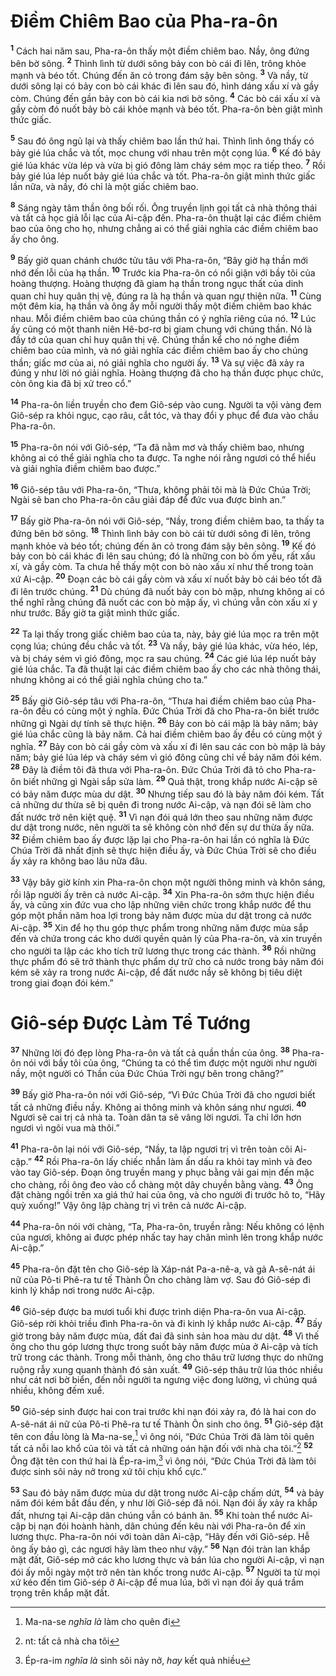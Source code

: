 # Ðiềm Chiêm Bao của Pha-ra-ôn
<sup><b>1</b></sup> Cách hai năm sau, Pha-ra-ôn thấy một điềm chiêm bao. Nầy, ông đứng bên bờ sông. <sup><b>2</b></sup> Thình lình từ dưới sông bảy con bò cái đi lên, trông khỏe mạnh và béo tốt. Chúng đến ăn cỏ trong đám sậy bên sông. <sup><b>3</b></sup> Và nầy, từ dưới sông lại có bảy con bò cái khác đi lên sau đó, hình dáng xấu xí và gầy còm. Chúng đến gần bảy con bò cái kia nơi bờ sông. <sup><b>4</b></sup> Các bò cái xấu xí và gầy còm đó nuốt bảy bò cái khỏe mạnh và béo tốt. Pha-ra-ôn bèn giật mình thức giấc.

<sup><b>5</b></sup> Sau đó ông ngủ lại và thấy chiêm bao lần thứ hai. Thình lình ông thấy có bảy gié lúa chắc và tốt, mọc chung với nhau trên một cọng lúa. <sup><b>6</b></sup> Kế đó bảy gié lúa khác vừa lép và vừa bị gió đông làm cháy sém mọc ra tiếp theo. <sup><b>7</b></sup> Rồi bảy gié lúa lép nuốt bảy gié lúa chắc và tốt. Pha-ra-ôn giật mình thức giấc lần nữa, và nầy, đó chỉ là một giấc chiêm bao.

<sup><b>8</b></sup> Sáng ngày tâm thần ông bối rối. Ông truyền lịnh gọi tất cả nhà thông thái và tất cả học giả lỗi lạc của Ai-cập đến. Pha-ra-ôn thuật lại các điềm chiêm bao của ông cho họ, nhưng chẳng ai có thể giải nghĩa các điềm chiêm bao ấy cho ông.

<sup><b>9</b></sup> Bấy giờ quan chánh chước tửu tâu với Pha-ra-ôn, “Bây giờ hạ thần mới nhớ đến lỗi của hạ thần. <sup><b>10</b></sup> Trước kia Pha-ra-ôn có nổi giận với bầy tôi của hoàng thượng. Hoàng thượng đã giam hạ thần trong ngục thất của dinh quan chỉ huy quân thị vệ, đúng ra là hạ thần và quan ngự thiện nữa. <sup><b>11</b></sup> Cùng một đêm kia, hạ thần và ông ấy mỗi người thấy một điềm chiêm bao khác nhau. Mỗi điềm chiêm bao của chúng thần có ý nghĩa riêng của nó. <sup><b>12</b></sup> Lúc ấy cũng có một thanh niên Hê-bơ-rơ bị giam chung với chúng thần. Nó là đầy tớ của quan chỉ huy quân thị vệ. Chúng thần kể cho nó nghe điềm chiêm bao của mình, và nó giải nghĩa các điềm chiêm bao ấy cho chúng thần; giấc mơ của ai, nó giải nghĩa cho người ấy. <sup><b>13</b></sup> Và sự việc đã xảy ra đúng y như lời nó giải nghĩa. Hoàng thượng đã cho hạ thần được phục chức, còn ông kia đã bị xử treo cổ.”

<sup><b>14</b></sup> Pha-ra-ôn liền truyền cho đem Giô-sép vào cung. Người ta vội vàng đem Giô-sép ra khỏi ngục, cạo râu, cắt tóc, và thay đổi y phục để đưa vào chầu Pha-ra-ôn.

<sup><b>15</b></sup> Pha-ra-ôn nói với Giô-sép, “Ta đã nằm mơ và thấy chiêm bao, nhưng không ai có thể giải nghĩa cho ta được. Ta nghe nói rằng ngươi có thể hiểu và giải nghĩa điềm chiêm bao được.”

<sup><b>16</b></sup> Giô-sép tâu với Pha-ra-ôn, “Thưa, không phải tôi mà là Ðức Chúa Trời; Ngài sẽ ban cho Pha-ra-ôn câu giải đáp để đức vua được bình an.”

<sup><b>17</b></sup> Bấy giờ Pha-ra-ôn nói với Giô-sép, “Nầy, trong điềm chiêm bao, ta thấy ta đứng bên bờ sông. <sup><b>18</b></sup> Thình lình bảy con bò cái từ dưới sông đi lên, trông mạnh khỏe và béo tốt; chúng đến ăn cỏ trong đám sậy bên sông. <sup><b>19</b></sup> Kế đó bảy con bò cái khác đi lên sau chúng; đó là những con bò ốm yếu, rất xấu xí, và gầy còm. Ta chưa hề thấy một con bò nào xấu xí như thế trong toàn xứ Ai-cập. <sup><b>20</b></sup> Ðoạn các bò cái gầy còm và xấu xí nuốt bảy bò cái béo tốt đã đi lên trước chúng. <sup><b>21</b></sup> Dù chúng đã nuốt bảy con bò mập, nhưng không ai có thể nghĩ rằng chúng đã nuốt các con bò mập ấy, vì chúng vẫn còn xấu xí y như trước. Bấy giờ ta giật mình thức giấc.

<sup><b>22</b></sup> Ta lại thấy trong giấc chiêm bao của ta, này, bảy gié lúa mọc ra trên một cọng lúa; chúng đều chắc và tốt. <sup><b>23</b></sup> Và nầy, bảy gié lúa khác, vừa héo, lép, và bị cháy sém vì gió đông, mọc ra sau chúng. <sup><b>24</b></sup> Các gié lúa lép nuốt bảy gié lúa chắc. Ta đã thuật lại các điềm chiêm bao ấy cho các nhà thông thái, nhưng không ai có thể giải nghĩa chúng cho ta.”

<sup><b>25</b></sup> Bấy giờ Giô-sép tâu với Pha-ra-ôn, “Thưa hai điềm chiêm bao của Pha-ra-ôn đều có cùng một ý nghĩa. Ðức Chúa Trời đã cho Pha-ra-ôn biết trước những gì Ngài dự tính sẽ thực hiện. <sup><b>26</b></sup> Bảy con bò cái mập là bảy năm; bảy gié lúa chắc cũng là bảy năm. Cả hai điềm chiêm bao ấy đều có cùng một ý nghĩa. <sup><b>27</b></sup> Bảy con bò cái gầy còm và xấu xí đi lên sau các con bò mập là bảy năm; bảy gié lúa lép và cháy sém vì gió đông cũng chỉ về bảy năm đói kém. <sup><b>28</b></sup> Ðây là điềm tôi đã thưa với Pha-ra-ôn. Ðức Chúa Trời đã tỏ cho Pha-ra-ôn biết những gì Ngài sắp sửa làm. <sup><b>29</b></sup> Quả thật, trong khắp nước Ai-cập sẽ có bảy năm được mùa dư dật. <sup><b>30</b></sup> Nhưng tiếp sau đó là bảy năm đói kém. Tất cả những dư thừa sẽ bị quên đi trong nước Ai-cập, và nạn đói sẽ làm cho đất nước trở nên kiệt quệ. <sup><b>31</b></sup> Vì nạn đói quá lớn theo sau những năm được dư dật trong nước, nên người ta sẽ không còn nhớ đến sự dư thừa ấy nữa. <sup><b>32</b></sup> Ðiềm chiêm bao ấy được lặp lại cho Pha-ra-ôn hai lần có nghĩa là Ðức Chúa Trời đã nhất định sẽ thực hiện điều ấy, và Ðức Chúa Trời sẽ cho điều ấy xảy ra không bao lâu nữa đâu.

<sup><b>33</b></sup> Vậy bây giờ kính xin Pha-ra-ôn chọn một người thông minh và khôn sáng, rồi lập người ấy trên cả nước Ai-cập. <sup><b>34</b></sup> Xin Pha-ra-ôn sớm thực hiện điều ấy, và cũng xin đức vua cho lập những viên chức trong khắp nước để thu góp một phần năm hoa lợi trong bảy năm được mùa dư dật trong cả nước Ai-cập. <sup><b>35</b></sup> Xin để họ thu góp thực phẩm trong những năm được mùa sắp đến và chứa trong các kho dưới quyền quản lý của Pha-ra-ôn, và xin truyền cho người ta lập các kho tích trữ lương thực trong các thành. <sup><b>36</b></sup> Rồi những thực phẩm đó sẽ trở thành thực phẩm dự trữ cho cả nước trong bảy năm đói kém sẽ xảy ra trong nước Ai-cập, để đất nước nầy sẽ không bị tiêu diệt trong giai đoạn đói kém.”

# Giô-sép Ðược Làm Tể Tướng
<sup><b>37</b></sup> Những lời đó đẹp lòng Pha-ra-ôn và tất cả quần thần của ông. <sup><b>38</b></sup> Pha-ra-ôn nói với bầy tôi của ông, “Chúng ta có thể tìm được một người như người nầy, một người có Thần của Ðức Chúa Trời ngự bên trong chăng?”

<sup><b>39</b></sup> Bấy giờ Pha-ra-ôn nói với Giô-sép, “Vì Ðức Chúa Trời đã cho ngươi biết tất cả những điều nầy. Không ai thông minh và khôn sáng như ngươi. <sup><b>40</b></sup> Ngươi sẽ cai trị cả nhà ta. Toàn dân ta sẽ vâng lời ngươi. Ta chỉ lớn hơn ngươi vì ngôi vua mà thôi.”

<sup><b>41</b></sup> Pha-ra-ôn lại nói với Giô-sép, “Nầy, ta lập ngươi trị vì trên toàn cõi Ai-cập.” <sup><b>42</b></sup> Rồi Pha-ra-ôn lấy chiếc nhẫn làm ấn dấu ra khỏi tay mình và đeo vào tay Giô-sép. Ðoạn ông truyền mang y phục bằng vải gai mịn đến mặc cho chàng, rồi ông đeo vào cổ chàng một dây chuyền bằng vàng. <sup><b>43</b></sup> Ông đặt chàng ngồi trên xa giá thứ hai của ông, và cho người đi trước hô to, “Hãy quỳ xuống!” Vậy ông lập chàng trị vì trên cả nước Ai-cập.

<sup><b>44</b></sup> Pha-ra-ôn nói với chàng, “Ta, Pha-ra-ôn, truyền rằng: Nếu không có lệnh của ngươi, không ai được phép nhấc tay hay chân mình lên trong khắp nước Ai-cập.”

<sup><b>45</b></sup> Pha-ra-ôn đặt tên cho Giô-sép là Xáp-nát Pa-a-nê-a, và gả A-sê-nát ái nữ của Pô-ti Phê-ra tư tế Thành Ôn cho chàng làm vợ. Sau đó Giô-sép đi kinh lý khắp nơi trong nước Ai-cập.

<sup><b>46</b></sup> Giô-sép được ba mươi tuổi khi được trình diện Pha-ra-ôn vua Ai-cập. Giô-sép rời khỏi triều đình Pha-ra-ôn và đi kinh lý khắp nước Ai-cập. <sup><b>47</b></sup> Bấy giờ trong bảy năm được mùa, đất đai đã sinh sản hoa màu dư dật. <sup><b>48</b></sup> Vì thế ông cho thu góp lương thực trong suốt bảy năm được mùa ở Ai-cập và tích trữ trong các thành. Trong mỗi thành, ông cho thâu trữ lương thực do những ruộng rẫy xung quanh thành đó sản xuất. <sup><b>49</b></sup> Giô-sép thâu trữ lúa thóc nhiều như cát nơi bờ biển, đến nỗi người ta ngưng việc đong lường, vì chúng quá nhiều, không đếm xuể.

<sup><b>50</b></sup> Giô-sép sinh được hai con trai trước khi nạn đói xảy ra, đó là hai con do A-sê-nát ái nữ của Pô-ti Phê-ra tư tế Thành Ôn sinh cho ông. <sup><b>51</b></sup> Giô-sép đặt tên con đầu lòng là Ma-na-se,[^1-e3a9ffe9-4bfd-423a-ae3e-864c966cc105] vì ông nói, “Ðức Chúa Trời đã làm tôi quên tất cả nỗi lao khổ của tôi và tất cả những oán hận đối với nhà cha tôi.”[^2-e3a9ffe9-4bfd-423a-ae3e-864c966cc105] <sup><b>52</b></sup> Ông đặt tên con thứ hai là Ép-ra-im,[^3-e3a9ffe9-4bfd-423a-ae3e-864c966cc105] vì ông nói, “Ðức Chúa Trời đã làm tôi được sinh sôi nảy nở trong xứ tôi chịu khổ cực.”

<sup><b>53</b></sup> Sau đó bảy năm được mùa dư dật trong nước Ai-cập chấm dứt, <sup><b>54</b></sup> và bảy năm đói kém bắt đầu đến, y như lời Giô-sép đã nói. Nạn đói ấy xảy ra khắp đất, nhưng tại Ai-cập dân chúng vẫn có bánh ăn. <sup><b>55</b></sup> Khi toàn thể nước Ai-cập bị nạn đói hoành hành, dân chúng đến kêu nài với Pha-ra-ôn để xin lương thực. Pha-ra-ôn nói với toàn dân Ai-cập, “Hãy đến với Giô-sép. Hễ ông ấy bảo gì, các ngươi hãy làm theo như vậy.” <sup><b>56</b></sup> Nạn đói tràn lan khắp mặt đất, Giô-sép mở các kho lương thực và bán lúa cho người Ai-cập, vì nạn đói ấy mỗi ngày một trở nên tàn khốc trong nước Ai-cập. <sup><b>57</b></sup> Người ta từ mọi xứ kéo đến tìm Giô-sép ở Ai-cập để mua lúa, bởi vì nạn đói ấy quá trầm trọng trên khắp mặt đất.

[^1-e3a9ffe9-4bfd-423a-ae3e-864c966cc105]: Ma-na-se *nghĩa là* làm cho quên đi
[^2-e3a9ffe9-4bfd-423a-ae3e-864c966cc105]: nt: tất cả nhà cha tôi
[^3-e3a9ffe9-4bfd-423a-ae3e-864c966cc105]: Ép-ra-im *nghĩa là* sinh sôi nảy nở, *hay* kết quả nhiều